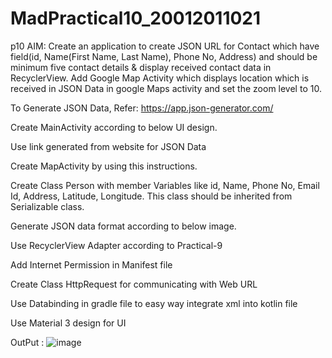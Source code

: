 # MadPractical10_20012011021
p10
AIM: Create an application to create JSON URL for Contact which have field(id, Name(First Name, Last Name), Phone No, Address) and should be minimum five contact details & display received contact data in RecyclerView. Add Google Map Activity which displays location which is received in JSON Data in google Maps activity and set the zoom level to 10.

To Generate JSON Data, Refer: https://app.json-generator.com/

Create MainActivity according to below UI design.

Use link generated from website for JSON Data

Create MapActivity by using this instructions.

Create Class Person with member Variables like id, Name, Phone No, Email Id, Address, Latitude, Longitude. This class should be inherited from Serializable class.

Generate JSON data format according to below image.

Use RecyclerView Adapter according to Practical-9

Add Internet Permission in Manifest file

Create Class HttpRequest for communicating with Web URL

Use Databinding in gradle file to easy way integrate xml into kotlin file

Use Material 3 design for UI

OutPut :
![image](https://user-images.githubusercontent.com/110648083/202910151-80aeb09d-8be8-4d47-a9ab-d3d8bb8464d0.png)
